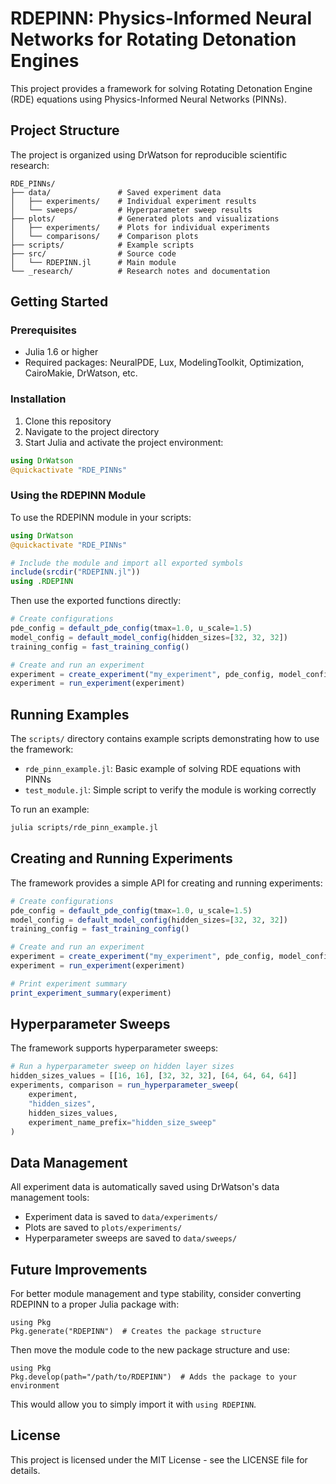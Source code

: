 # RDEPINN: Physics-Informed Neural Networks for Rotating Detonation Engines

This project provides a framework for solving Rotating Detonation Engine (RDE) equations using Physics-Informed Neural Networks (PINNs).

## Project Structure

The project is organized using DrWatson for reproducible scientific research:

```
RDE_PINNs/
├── data/               # Saved experiment data
│   ├── experiments/    # Individual experiment results
│   └── sweeps/         # Hyperparameter sweep results
├── plots/              # Generated plots and visualizations
│   ├── experiments/    # Plots for individual experiments
│   └── comparisons/    # Comparison plots
├── scripts/            # Example scripts
├── src/                # Source code
│   └── RDEPINN.jl      # Main module
└── _research/          # Research notes and documentation
```

## Getting Started

### Prerequisites

- Julia 1.6 or higher
- Required packages: NeuralPDE, Lux, ModelingToolkit, Optimization, CairoMakie, DrWatson, etc.

### Installation

1. Clone this repository
2. Navigate to the project directory
3. Start Julia and activate the project environment:

```julia
using DrWatson
@quickactivate "RDE_PINNs"
```

### Using the RDEPINN Module

To use the RDEPINN module in your scripts:

```julia
using DrWatson
@quickactivate "RDE_PINNs"

# Include the module and import all exported symbols
include(srcdir("RDEPINN.jl"))
using .RDEPINN
```

Then use the exported functions directly:

```julia
# Create configurations
pde_config = default_pde_config(tmax=1.0, u_scale=1.5)
model_config = default_model_config(hidden_sizes=[32, 32, 32])
training_config = fast_training_config()

# Create and run an experiment
experiment = create_experiment("my_experiment", pde_config, model_config, training_config)
experiment = run_experiment(experiment)
```

## Running Examples

The `scripts/` directory contains example scripts demonstrating how to use the framework:

- `rde_pinn_example.jl`: Basic example of solving RDE equations with PINNs
- `test_module.jl`: Simple script to verify the module is working correctly

To run an example:

```bash
julia scripts/rde_pinn_example.jl
```

## Creating and Running Experiments

The framework provides a simple API for creating and running experiments:

```julia
# Create configurations
pde_config = default_pde_config(tmax=1.0, u_scale=1.5)
model_config = default_model_config(hidden_sizes=[32, 32, 32])
training_config = fast_training_config()

# Create and run an experiment
experiment = create_experiment("my_experiment", pde_config, model_config, training_config)
experiment = run_experiment(experiment)

# Print experiment summary
print_experiment_summary(experiment)
```

## Hyperparameter Sweeps

The framework supports hyperparameter sweeps:

```julia
# Run a hyperparameter sweep on hidden layer sizes
hidden_sizes_values = [[16, 16], [32, 32, 32], [64, 64, 64, 64]]
experiments, comparison = run_hyperparameter_sweep(
    experiment, 
    "hidden_sizes", 
    hidden_sizes_values, 
    experiment_name_prefix="hidden_size_sweep"
)
```

## Data Management

All experiment data is automatically saved using DrWatson's data management tools:

- Experiment data is saved to `data/experiments/`
- Plots are saved to `plots/experiments/`
- Hyperparameter sweeps are saved to `data/sweeps/`

## Future Improvements

For better module management and type stability, consider converting RDEPINN to a proper Julia package with:

```
using Pkg
Pkg.generate("RDEPINN")  # Creates the package structure
```

Then move the module code to the new package structure and use:

```
using Pkg
Pkg.develop(path="/path/to/RDEPINN")  # Adds the package to your environment
```

This would allow you to simply import it with `using RDEPINN`.

## License

This project is licensed under the MIT License - see the LICENSE file for details. 